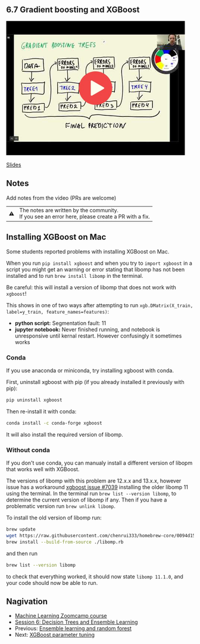 ## 6.7 Gradient boosting and XGBoost

<a href="https://www.youtube.com/watch?v=xFarGClszEM"><img src="images/thumbnail-6-07.jpg"></a>

[Slides](https://www.slideshare.net/AlexeyGrigorev/ml-zoomcamp-6-decision-trees-and-ensemble-learning)


## Notes

Add notes from the video (PRs are welcome)


<table>
   <tr>
      <td>⚠️</td>
      <td>
         The notes are written by the community. <br>
         If you see an error here, please create a PR with a fix.
      </td>
   </tr>
</table>


## Installing XGBoost on Mac

Some students reported problems with installing XGBoost on Mac.

When you run `pip install xgboost` and when you try to `import xgboost` in a script you might get an warning or error stating that libomp has not been installed and to run `brew install libomp` in the terminal.

Be careful: this will install a version of libomp that does not work with `xgboost`!

This shows in one of two ways after attempting to run `xgb.DMatrix(X_train, label=y_train, feature_names=features)`:

- **python script:** Segmentation fault: 11
- **jupyter notebook:** Never finished running, and notebook is unresponsive until kernal restart. However confusingly it sometimes works


### Conda

If you use anaconda or miniconda, try installing xgboost with conda.

First, uninstall xgboost with pip (if you already installed it previously with pip):

```bash
pip uninstall xgboost
```

Then re-install it with conda:

```bash
conda install -c conda-forge xgboost
```

It will also install the required version of libomp.


### Without conda

If you don't use conda, you can manualy install a different version of libopm that works well with XGBoost.

The versions of libomp with this problem are 12.x.x and 13.x.x, however issue has a workaround [xgboost issue #7039](https://github.com/dmlc/xgboost/issues/7039) installing the older libomp 11 using the terminal. In the terminal run `brew list --version libomp`, to determine the current version of libomp if any. Then if you have a problematic version run `brew unlink libomp`.

To install the old version of libomp run:

```bash
brew update
wget https://raw.githubusercontent.com/chenrui333/homebrew-core/0094d1513ce9e2e85e07443b8b5930ad298aad91/Formula/libomp.rb
brew install --build-from-source ./libomp.rb
```

and then run 

```bash
brew list --version libomp
```

to check that everything worked, it should now state `libomp 11.1.0`, and your code should now be able to run.


## Nagivation

* [Machine Learning Zoomcamp course](../)
* [Session 6: Decision Trees and Ensemble Learning](./)
* Previous: [Ensemble learning and random forest](06-random-forest.md)
* Next: [XGBoost parameter tuning](08-xgb-tuning.md)